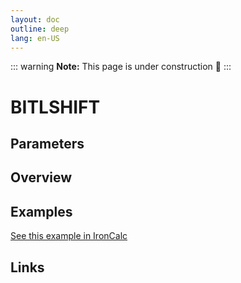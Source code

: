 ```yaml
---
layout: doc
outline: deep
lang: en-US
---
```


::: warning
**Note:** This page is under construction 🚧
:::

# BITLSHIFT

## Parameters

## Overview

## Examples

[See this example in IronCalc](https://app.ironcalc.com/?filename=bitlshift)

## Links
